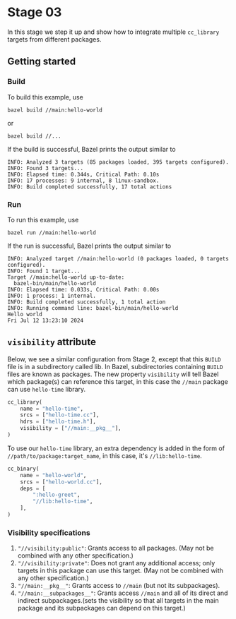 # Stage 03

In this stage we step it up and show how to integrate multiple `cc_library` targets from different packages.

## Getting started

### Build

To build this example, use

```shell
bazel build //main:hello-world
```

or

```shell
bazel build //...
```

If the build is successful, Bazel prints the output similar to

```shell
INFO: Analyzed 3 targets (85 packages loaded, 395 targets configured).
INFO: Found 3 targets...
INFO: Elapsed time: 0.344s, Critical Path: 0.10s
INFO: 17 processes: 9 internal, 8 linux-sandbox.
INFO: Build completed successfully, 17 total actions
```

### Run

To run this example, use

```shell
bazel run //main:hello-world
```

If the run is successful, Bazel prints the output similar to

```shell
INFO: Analyzed target //main:hello-world (0 packages loaded, 0 targets configured).
INFO: Found 1 target...
Target //main:hello-world up-to-date:
  bazel-bin/main/hello-world
INFO: Elapsed time: 0.033s, Critical Path: 0.00s
INFO: 1 process: 1 internal.
INFO: Build completed successfully, 1 total action
INFO: Running command line: bazel-bin/main/hello-world
Hello world
Fri Jul 12 13:23:10 2024
```

## `visibility` attribute

Below, we see a similar configuration from Stage 2, except that this `BUILD` file is in a subdirectory called lib. In Bazel, subdirectories containing `BUILD` files are known as packages. The new property `visibility` will tell Bazel which package(s) can reference this target, in this case the `//main` package can use `hello-time` library.

```python
cc_library(
    name = "hello-time",
    srcs = ["hello-time.cc"],
    hdrs = ["hello-time.h"],
    visibility = ["//main:__pkg__"],
)
```

To use our `hello-time` library, an extra dependency is added in the form of `//path/to/package:target_name`, in this case, it's `//lib:hello-time`.

```python
cc_binary(
    name = "hello-world",
    srcs = ["hello-world.cc"],
    deps = [
        ":hello-greet",
        "//lib:hello-time",
    ],
)
```

### Visibility specifications

1. `"//visibility:public"`: Grants access to all packages. (May not be combined with any other specification.)
2. `"//visibility:private"`: Does not grant any additional access; only targets in this package can use this target. (May not be combined with any other specification.)
3. `"//main:__pkg__"`: Grants access to `//main` (but not its subpackages).
4. `"//main:__subpackages__"`: Grants access `//main` and all of its direct and indirect subpackages.(sets the visibility so that all targets in the main package and its subpackages can depend on this target.)
